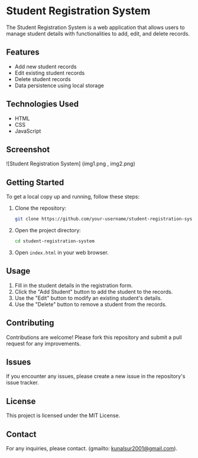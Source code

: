 # Student Registration System

The Student Registration System is a web application that allows users to manage student details with functionalities to add, edit, and delete records.

## Features

- Add new student records
- Edit existing student records
- Delete student records
- Data persistence using local storage

## Technologies Used

- HTML
- CSS
- JavaScript

## Screenshot

![Student Registration System]
 (img1.png , img2.png)

## Getting Started

To get a local copy up and running, follow these steps:

1. Clone the repository:
    ```sh
    git clone https://github.com/your-username/student-registration-system.git
    ```
2. Open the project directory:
    ```sh
    cd student-registration-system
    ```
3. Open `index.html` in your web browser.

## Usage

1. Fill in the student details in the registration form.
2. Click the "Add Student" button to add the student to the records.
3. Use the "Edit" button to modify an existing student's details.
4. Use the "Delete" button to remove a student from the records.

## Contributing

Contributions are welcome! Please fork this repository and submit a pull request for any improvements.

## Issues

If you encounter any issues, please create a new issue in the repository's issue tracker.

## License

This project is licensed under the MIT License.

## Contact

For any inquiries, please contact.
(gmailto: kunalsur2001@gmail.com).


